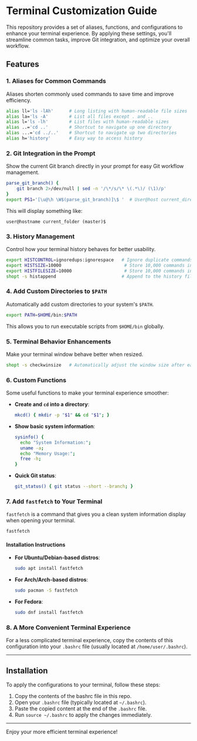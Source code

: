 # Terminal Customization Guide

This repository provides a set of aliases, functions, and configurations to enhance your terminal experience. By applying these settings, you'll streamline common tasks, improve Git integration, and optimize your overall workflow.

## Features

### 1. **Aliases for Common Commands**
Aliases shorten commonly used commands to save time and improve efficiency.

```bash
alias ll='ls -lAh'      # Long listing with human-readable file sizes
alias la='ls -A'        # List all files except . and ..
alias l='ls -lh'        # List files with human-readable sizes
alias ..='cd ..'        # Shortcut to navigate up one directory
alias ...='cd ../..'    # Shortcut to navigate up two directories
alias h='history'       # Easy way to access history
```

### 2. **Git Integration in the Prompt**
Show the current Git branch directly in your prompt for easy Git workflow management.

```bash
parse_git_branch() {
    git branch 2>/dev/null | sed -n '/\*/s/\* \(.*\)/ (\1)/p'
}
export PS1='[\u@\h \W$(parse_git_branch)]\$ '  # User@host current_directory (git_branch)
```

This will display something like:

```
user@hostname current_folder (master)$
```

### 3. **History Management**
Control how your terminal history behaves for better usability.

```bash
export HISTCONTROL=ignoredups:ignorespace   # Ignore duplicate commands and commands starting with a space
export HISTSIZE=10000                        # Store 10,000 commands in memory
export HISTFILESIZE=10000                    # Store 10,000 commands in the history file
shopt -s histappend                         # Append to the history file instead of overwriting
```

### 4. **Add Custom Directories to `$PATH`**
Automatically add custom directories to your system's `$PATH`.

```bash
export PATH=$HOME/bin:$PATH
```

This allows you to run executable scripts from `$HOME/bin` globally.

### 5. **Terminal Behavior Enhancements**
Make your terminal window behave better when resized.

```bash
shopt -s checkwinsize   # Automatically adjust the window size after each command
```

### 6. **Custom Functions**
Some useful functions to make your terminal experience smoother:

- **Create and `cd` into a directory**:
  ```bash
  mkcd() { mkdir -p "$1" && cd "$1"; }
  ```

- **Show basic system information**:
  ```bash
  sysinfo() { 
    echo "System Information:"; 
    uname -a; 
    echo "Memory Usage:"; 
    free -h; 
  }
  ```

- **Quick Git status**:
  ```bash
  git_status() { git status --short --branch; }
  ```

### 7. **Add `fastfetch` to Your Terminal**
`fastfetch` is a command that gives you a clean system information display when opening your terminal.

```bash
fastfetch
```

#### Installation Instructions

- **For Ubuntu/Debian-based distros**:
  ```bash
  sudo apt install fastfetch
  ```

- **For Arch/Arch-based distros**:
  ```bash
  sudo pacman -S fastfetch
  ```

- **For Fedora**:
  ```bash
  sudo dnf install fastfetch
  ```

### 8. **A More Convenient Terminal Experience**
For a less complicated terminal experience, copy the contents of this configuration into your `.bashrc` file (usually located at `/home/user/.bashrc`).

---

## Installation

To apply the configurations to your terminal, follow these steps:

1. Copy the contents of the bashrc file in this repo.
2. Open your `.bashrc` file (typically located at `~/.bashrc`).
3. Paste the copied content at the end of the `.bashrc` file.
4. Run `source ~/.bashrc` to apply the changes immediately.

---

Enjoy your more efficient terminal experience!

